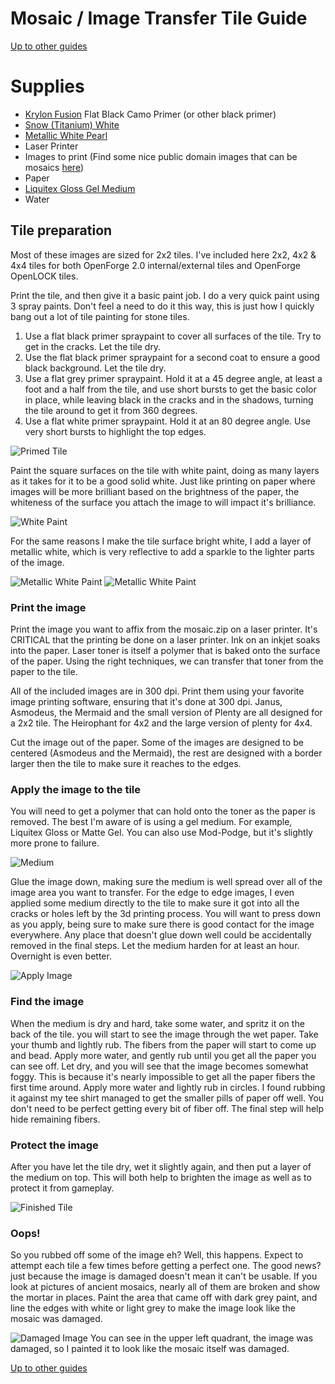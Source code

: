 # Mosaic / Image Transfer Tile Guide
[Up to other guides](../README.md)

# Supplies
* [Krylon Fusion](http://amzn.to/2C8XG0L) Flat Black Camo Primer (or other black primer)
* [Snow (Titanium) White](https://decoart.com/Merchant2/merchant.mvc?Session_ID=9dfbaac54a360cee1f9f4ea541267a45&Screen=PROD&Store_Code=D&Product_Code=DAO1-3&Category_Code=DA-2)
* [Metallic White Pearl](https://decoart.com/Merchant2/merchant.mvc?Session_ID=9dfbaac54a360cee1f9f4ea541267a45&Screen=PROD&Store_Code=D&Product_Code=DA117-3&Category_Code=)
* Laser Printer
* Images to print (Find some nice public domain images that can be mosaics [here](https://www.thingiverse.com/thing:2063860))
* Paper
* [Liquitex Gloss Gel Medium](http://amzn.to/2BvZYdR)
* Water

## Tile preparation

Most of these images are sized for 2x2 tiles. I've included here 2x2, 4x2 & 4x4 tiles for both OpenForge 2.0 internal/external tiles and OpenForge OpenLOCK tiles.

Print the tile, and then give it a basic paint job. I do a very quick paint using 3 spray paints. Don't feel a need to do it this way, this is just how I quickly bang out a lot of tile painting for stone tiles.

1) Use a flat black primer spraypaint to cover all surfaces of the tile. Try to get in the cracks. Let the tile dry.
1) Use the flat black primer spraypaint for a second coat to ensure a good black background. Let the tile dry.
1) Use a flat grey primer spraypaint. Hold it at a 45 degree angle, at least a foot and a half from the tile, and use short bursts to get the basic color in place, while leaving black in the cracks and in the shadows, turning the tile around to get it from 360 degrees.
1) Use a flat white primer spraypaint. Hold it at an 80 degree angle. Use very short bursts to highlight the top edges.

![Primed Tile](2017-01-25_21.05.18.jpg)

Paint the square surfaces on the tile with white paint, doing as many layers as it takes for it to be a good solid white. Just like printing on paper where images will be more brilliant based on the brightness of the paper, the whiteness of the surface you attach the image to will impact it's brilliance.

![White Paint](2017-01-25_21.30.51.jpg)

For the same reasons I make the tile surface bright white, I add a layer of metallic white, which is very reflective to add a sparkle to the lighter parts of the image.

![Metallic White Paint](2017-01-25_22.51.06.jpg)
![Metallic White Paint](2017-01-25_22.51.27.jpg)

### Print the image

Print the image you want to affix from the mosaic.zip on a laser printer. It's CRITICAL that the printing be done on a laser printer. Ink on an inkjet soaks into the paper. Laser toner is itself a polymer that is baked onto the surface of the paper. Using the right techniques, we can transfer that toner from the paper to the tile.

All of the included images are in 300 dpi. Print them using your favorite image printing software, ensuring that it's done at 300 dpi. Janus, Asmodeus, the Mermaid and the small version of Plenty are all designed for a 2x2 tile. The Heirophant for 4x2 and the large version of plenty for 4x4.

Cut the image out of the paper. Some of the images are designed to be centered (Asmodeus and the Mermaid), the rest are designed with a border larger then the tile to make sure it reaches to the edges.

### Apply the image to the tile

You will need to get a polymer that can hold onto the toner as the paper is removed. The best I'm aware of is using a gel medium. For example, Liquitex Gloss or Matte Gel. You can also use Mod-Podge, but it's slightly more prone to failure.

![Medium](2017-01-25_22.59.42.jpg)

Glue the image down, making sure the medium is well spread over all of the image area you want to transfer. For the edge to edge images, I even applied some medium directly to the tile to make sure it got into all the cracks or holes left by the 3d printing process. You will want to press down as you apply, being sure to make sure there is good contact for the image everywhere. Any place that doesn't glue down well could be accidentally removed in the final steps. Let the medium harden for at least an hour. Overnight is even better.

![Apply Image](2017-01-25_22.59.21.jpg)

### Find the image

When the medium is dry and hard, take some water, and spritz it on the back of the tile. you will start to see the image through the wet paper. Take your thumb and lightly rub. The fibers from the paper will start to come up and bead. Apply more water, and gently rub until you get all the paper you can see off. Let dry, and you will see that the image becomes somewhat foggy. This is because it's nearly impossible to get all the paper fibers the first time around. Apply more water and lightly rub in circles. I found rubbing it against my tee shirt managed to get the smaller pills of paper off well. You don't need to be perfect getting every bit of fiber off. The final step will help hide remaining fibers.

### Protect the image

After you have let the tile dry, wet it slightly again, and then put a layer of the medium on top. This will both help to brighten the image as well as to protect it from gameplay.

![Finished Tile](IMG_1482.JPG)

### Oops!

So you rubbed off some of the image eh? Well, this happens. Expect to attempt each tile a few times before getting a perfect one. The good news? just because the image is damaged doesn't mean it can't be usable. If you look at pictures of ancient mosaics, nearly all of them are broken and show the mortar in places. Paint the area that came off with dark grey paint, and line the edges with white or light grey to make the image look like the mosaic was damaged.

![Damaged Image](IMG_1488.JPG)
You can see in the upper left quadrant, the image was damaged, so I painted it to look like the mosaic itself was damaged.

[Up to other guides](../README.md)

